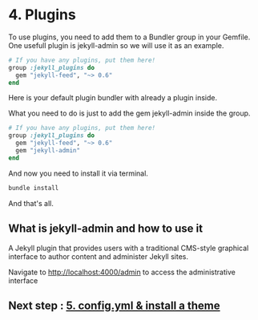 # 4. Plugins

To use plugins, you need to add them to a Bundler group in your Gemfile. One usefull plugin is jekyll-admin so we will use it as an example.

```ruby
# If you have any plugins, put them here!
group :jekyll_plugins do
  gem "jekyll-feed", "~> 0.6"
end
```

Here is your default plugin bundler with already a plugin inside.

What you need to do is just to add the gem jekyll-admin inside the group.

```ruby
# If you have any plugins, put them here!
group :jekyll_plugins do
  gem "jekyll-feed", "~> 0.6"
  gem "jekyll-admin"
end
```

And now you need to install it via terminal.

```bash
bundle install
```

And that's all.

## What is jekyll-admin and how to use it

A Jekyll plugin that provides users with a traditional CMS-style graphical interface to author content and administer Jekyll sites.

Navigate to [http://localhost:4000/admin](http://localhost:4000/admin) to access the administrative interface

## Next step : [5. config.yml & install a theme](5_theme.md)
